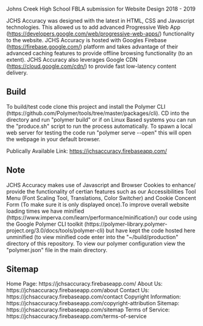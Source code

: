 Johns Creek High School FBLA submission for Website Design 2018 - 2019

JCHS Accuracy was designed with the latest in HTML, CSS and Javascript technologies. This allowed us to add advanced Progressive Web App (https://developers.google.com/web/progressive-web-apps/) functionality to the website. JCHS Accuracy is hosted with Googles Firebase (https://firebase.google.com/) platform and takes advantage of their advanced caching features to provide offline browsing functionality (to an extent). JCHS Accuracy also leverages Google CDN (https://cloud.google.com/cdn/) to provide fast low-latency content delivery. 

<h2>Build</h2> To build/test code clone this project and install the Polymer CLI (https://github.com/Polymer/tools/tree/master/packages/cli). CD into the directory and run "polymer build" or if on Linux Based systems you can run the "produce.sh" script to run the process automatically. To spawn a local web server for testing the code run "polymer serve --open" this will open the webpage in your default browser.

Publically Available Link: https://jchsaccuracy.firebaseapp.com/

<h2>Note</h2> JCHS Accuracy makes use of Javascript and Browser Cookies to enhance/ provide the functionality of certian features such as our Accessibilities Tool Menu (Font Scaling Tool, Translations, Color Switcher) and Cookie Concent Form (To make sure it is only displayed once).To improve overall website loading times we have minified (https://www.imperva.com/learn/performance/minification/) our code using the Google Polymer CLI toolkit (https://polymer-library.polymer-project.org/3.0/docs/tools/polymer-cli) but have kept the code hosted here unminified (to view minified code enter into the "~/build/production" directory of this repository. To view our polymer configuration view the "polymer.json" file in the main directory.

<h2>Sitemap</h2>
Home Page: https://jchsaccuracy.firebaseapp.com/
About Us: https://jchsaccuracy.firebaseapp.com/about
Contact Us: https://jchsaccuracy.firebaseapp.com/contact
Copyright Information: https://jchsaccuracy.firebaseapp.com/copyright-attribution
Sitemap: https://jchsaccuracy.firebaseapp.com/sitemap
Terms of Service: https://jchsaccuracy.firebaseapp.com/terms-of-service
